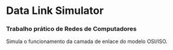 # Data Link Simulator

### Trabalho prático de Redes de Computadores

Simula o funcionamento da camada de enlace do modelo OSI/ISO.
